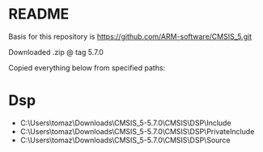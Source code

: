 # README #

Basis for this repository is https://github.com/ARM-software/CMSIS_5.git

Downloaded .zip @ tag 5.7.0

Copied everything below from specified paths:

# Dsp
- C:\Users\tomaz\Downloads\CMSIS_5-5.7.0\CMSIS\DSP\Include
- C:\Users\tomaz\Downloads\CMSIS_5-5.7.0\CMSIS\DSP\PrivateInclude
- C:\Users\tomaz\Downloads\CMSIS_5-5.7.0\CMSIS\DSP\Source
